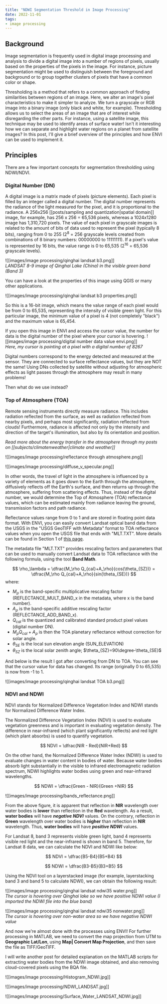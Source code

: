 ```yaml
---
title: "NDWI Segmentation Threshold in Image Processing"
date: 2022-11-01
tags:
- image processing
---
```


## Background

Image segmentation is frequently used in digital image processing and analysis to divide a digital image into a number of regions of pixels, usually based on the properties of the pixels in the image. For instance, picture segmentation might be used to distinguish between the foreground and background or to group together clusters of pixels that have a common color or shape.

Thresholding is a method that refers to a common approach of finding similarities between regions of an image. Here, we alter an image's pixel characteristics to make it simpler to analyze. We turn a grayscale or RGB image into a binary image (only black and white, for example). Thresholding allows us to select the areas of an image that are of interest while disregarding the other parts. For instance, using a satellite image, this technique may be used to identify areas of surface water! Isn't it interesting how we can separate and highlight water regions on a planet from satellite images? In this post, I'll give a brief overview of the principles and how ENVI can be used to implement it.

## Principles

There are a few important concepts for segmentation thresholding using NDWI/NDVI.

### Digital Number (DN)

A digital image is a matrix made of pixels (picture elements). Each pixel is filled by an integer called a digital number. The digital number represents the radiance of the light measured for the pixel, and it is proportional to the radiance. A 256x256 [[posts/sampling and quantization|spatial domain]] image, for example, has 256 x 256 = 65,536 pixels, whereas a 1024x1280 image has 1,310,720 pixels. The value of each pixel in grayscale images is related to the amount of bits of data used to represent the pixel (typically 8 bits), ranging from 0 to 255 (2<sup>8</sup> = 256 grayscale levels created from combinations of 8 binary numbers: 00000000 to 11111111). If a pixel's value is represented by 16 bits, the value range is 0 to 65,535 (2<sup>16</sup> = 65,536 grayscale levels).

![[images/image processing/qinghai landsat b3.png]] 
 <span class = "caption">  
<i>LANDSAT 8-9 image of Qinghai Lake (China) in the visible green band (Band 3)
</i>
</span>

You can have a look at the properties of this image using QGIS or many other applications.

![[images/image processing/qinghai landsat b3 properties.png]]

So this is a 16-bit image, which means the value range of each pixel would be from 0 to 65,535, representing the intensity of visible green light. For this particular image, the minimum value of a pixel is 4 (not completely "black") and the maximum value is 65,454.

If you open this image in ENVI and access the cursor value, the number for data is the digital number of the pixel where your cursor is hovering.
 ![[images/image processing/digital number data value envi.png]]
 <span class = "caption">  
<i>Here, my cursor is pointing at a pixel with a digital number of 8267
</i>
</span>

Digital numbers correspond to the energy detected and measured at the sensor. They are connected to surface reflectance values, but they are NOT the same! Using DNs collected by satellite without adjusting for atmospheric effects as light passes through the atmosphere may result in many problems!

Then what do we use instead?

### Top of Atmosphere (TOA)

Remote sensing instruments directly measure radiance. This includes radiation reflected from the surface, as well as radiation reflected from nearby pixels, and perhaps most significantly, radiation reflected from clouds! Furthermore, radiance is affected not only by the intensity and direction of the target's illumination, but also by its orientation and position.

*Read more about the energy transfer in the atmosphere through my posts on [[subjects/climatenweather|climate and weather]]*

![[images/image processing/reflectance through atmosphere.png]]

![[images/image processing/diffuse_v_specular.png]]

In other words, the travel of light in the atmosphere is influenced by a variety of elements as it goes down to the Earth through the atmosphere, diffusively reflects off the Earth's surface, and then returns up through the atmosphere, suffering from scattering effects. Thus, instead of the digital number, we would determine the Top of Atmosphere (TOA) reflectance values, which can be estimated mainly from radiance leaving the ground, transmission factors and path radiance.

Reflectance values range from 0 to 1 and are stored in floating point data format. With ENVI, you can easily convert Landsat optical band data from the USGS in the "USGS GeoTIFF with Metadata" format to TOA reflectance values when you open the USGS file that ends with "MLT.TXT". More details can be found in Section 1 of [this page](https://yceo.yale.edu/how-convert-landsat-dns-top-atmosphere-toa-reflectance?fbclid=IwAR0UbHmDqOGd6FrrCxYh7CcCTHtwFZ7u6wJhEyMscWnD3wUHrUHSWIYjFVo).

The metadata file "MLT.TXT"  provides rescaling factors and parameters that can be used to manually convert Landsat data to TOA reflectance with the following formula, using the tool **Band Math**.

$$
\rho_\lambda = \dfrac{M_\rho Q_{cal}+A_\rho}{cos(\theta_{SZ})} = \dfrac{M_\rho Q_{cal}+A_\rho}{sin(\theta_{SE})}
$$
where:
- $M_\rho$ is the band-specific multiplicative rescaling factor (REFLECTANCE_MULT_BAND_x in the metadata, where x is the band number).
- $A_\rho$ is the band-specific additive rescaling factor (REFLECTANCE_ADD_BAND_x).
- $Q_{cal}$ is the quantized and calibrated standard product pixel values (digital number DN).
- $M_\rho Q_{cal} + A_\rho$ is then the TOA planetary reflectance without correction for solar angle.
- $\theta_{SE}$ is the local sun elevation angle (SUN_ELEVATION)
- $\theta_{SZ}$ is the local solar zenith angle; $\theta_{SZ}=90\degree-\theta_{SE}$

And below is the result I got after converting from DN to TOA. You can see that the cursor value for data has changed. Its range (originally 0 to 65,535) is now from -1 to 1.

![[images/image processing/qinghai landsat TOA b3.png]]

### NDVI and NDWI

NDVI stands for Normalized Difference Vegetation Index and NDWI stands for Normalized Difference Water Index.

The Normalized Difference Vegetation Index (NDVI) is used to evaluate vegetation greenness and is important in evaluating vegetation density. The difference in near-infrared (which plant significantly reflects) and red light (which plant absorbs) is used to quantify vegetation.

$$
NDVI = \dfrac{NIR - Red}{NIR+Red}
$$

On the other hand, the Normalized Difference Water Index (NDWI) is used to evaluate changes in water content in bodies of water. Because water bodies absorb light substantially in the visible to infrared electromagnetic radiation spectrum, NDWI highlights water bodies using green and near-infrared wavelengths.


$$
NDWI = \dfrac{Green - NIR}{Green +NIR}
$$



![[images/image processing/bands_reflectance.png]]

From the above figure, it is apparent that reflection in **NIR** wavelength over water bodies is **lower** than reflection in the **Red** wavelength. As a result, **water bodies** will have ***negative NDVI*** values. On the contrary, reflection in **Green** wavelength over water bodies is **higher** than reflection in **NIR** wavelength. Thus, **water bodies** will have ***positive NDWI*** values.

For Landsat 8, band 3 represents visible green light, band 4 represents visible red light and the near-infrared is shown in band 5. Therefore, for Landsat 8 data, we can calculate the NDVI and NDWI like below:


$$
NDVI = \dfrac{B5-B4}{B5+B4}
$$


$$
NDWI = \dfrac{B3-B5}{B3+B5}
$$

Using the NDVI tool on a layerstacked image (for example, layerstacking band 3 and band 5 to calculate NDWI), we can obtain the following result:

![[images/image processing/qinghai landsat ndwi35 water.png]]
<span class="caption">  
<i>The cursor is hovering over Qinghai lake so we have positive NDWI value (I imported the NDWI file into the blue band)
</i>
</span>

![[images/image processing/qinghai landsat ndwi35 nonwater.png]]
 <span class="caption">  
<i>The cursor is hovering over non-water area so we have negative NDWI value
</i>
</span>

And now we're almost done with the processes using ENVI! For further processing in MATLAB, we need to convert the map projection from UTM to **Geographic Lat/Lon**, using **Map| Convert Map Projection**, and then save the file as TIFF/GeoTIFF.

I will write another post for detailed explanation on the MATLAB scripts for extracting water bodies from the NDWI image obtained, and also removing cloud-covered pixels using the BQA file.

![[images/image processing/Histogram_NDWI.jpg]]

![[images/image processing/NDWI_LANDSAT.jpg]]

![[images/image processing/Surface_Water_LANDSAT_NDWI.jpg]]
